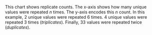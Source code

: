 This chart shows replicate counts. The x-axis shows how many unique values were repeated $n$ times. The y-axis encodes this $n$ count. In this example, 2 unique values were repeated 6 times. 4 unique values were repeated 3 times (_triplicates_). Finally, 33 values were repeated twice (_duplicates_).
